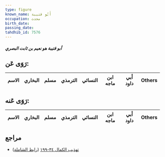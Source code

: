 ```yaml
---
type: figure
known_name: أَبُو قتيبة
occupation: محدث
birth_date:
passing_date:
tahdhib_id: 7576
---
```

##### أبو قتيبة هو نعيم بن ثابت البصري

## رَوَى عَن:
| الاسم | البخاري | مسلم | الترمذي | النسائي | ابن ماجه | أبي داود | Others |
| ----- | ------- | ---- | ------- | ------- | -------- | -------- | ------ |
## رَوَى عَنه:
| الاسم | البخاري | مسلم | الترمذي | النسائي | ابن ماجه | أبي داود | Others |
| ----- | ------- | ---- | ------- | ------- | -------- | -------- | ------ |
## مراجع
- [تهذيب الكمال ٣٤-١٩٩](obsidian://open?vault=Tahdhib-al-Kamal&file=Figures/٧٥٧٦-أبو%20قتيبة%20هو%20نعيم%20بن%20ثابت%20البصري) ([رابط الشاملة](https://shamela.ws/book/3722/18316))